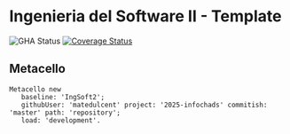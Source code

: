 # Ingenieria del Software II - Template

![GHA Status](https://github.com/uca-argentina/2025-infochads/actions/workflows/GHA.yml/badge.svg)
[![Coverage Status](https://coveralls.io/repos/github/uca-argentina/2025-infochads/badge.svg?branch=master)](https://coveralls.io/github/uca-argentina/project-template?branch=master)

## Metacello

```smalltalk
Metacello new
   baseline: 'IngSoft2';
   githubUser: 'matedulcent' project: '2025-infochads' commitish: 'master' path: 'repository';
   load: 'development'.
```

